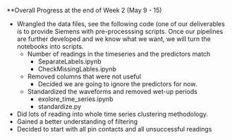 **Overall Progress at the end of Week 2 (May 9 - 15)
- Wrangled the data files, see the following code (one of our deliverables is to provide Siemens with pre-processsing scripts. Once our pipelines are further developed and we know what we want, we will turn the notebooks into scripts. 
  - Number of readings in the timeseries and the predictors match
    - SeparateLabels.ipynb
    - CheckMissingLables.ipynb
  - Removed columns that were not useful
    - Decided we are going to ignore the predictors for now. 
  - Standardized the waveforms and removed wet-up periods
     - exolore_time_series.ipynb
     - standardize.py
- Did lots of reading into whole time series clustering methodology. 
- Gained a better understanding of filtering
- Decided to start with all pin contacts and all unsuccessful readings
